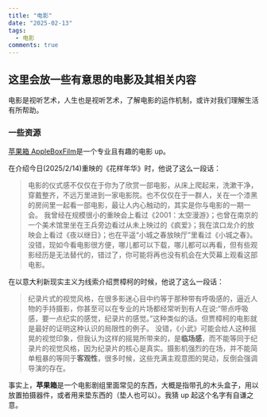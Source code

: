 ```yaml
---
title: "电影"
date: "2025-02-13"
tags:
  - 电影
comments: true
---
```

**这里会放一些有意思的电影及其相关内容**
---

电影是视听艺术，人生也是视听艺术，了解电影的运作机制，或许对我们理解生活有所帮助。


### 一些资源

[苹果箱 AppleBoxFilm](https://space.bilibili.com/23621427?spm_id_from=333.337.search-card.all.click)是一个专业且有趣的电影 up。

在介绍今日(2025/2/14)重映的《花样年华》时，他说了这么一段话：

> 电影的仪式感不仅仅在于你为了欣赏一部电影，从床上爬起来，洗漱干净，穿戴整齐，不远万里进到一家电影院。也不仅仅在于一群人，关在一个漆黑的房间里一起看一部电影，最让人内心触动的，其实是你与电影的一期一会。
> 我曾经在规模很小的重映会上看过《2001：太空漫游》；也曾在南京的一个美术馆里坐在王兵旁边看过从未上映过的《疯爱》；我在滨口龙介的放映会上看过《夜以继日》；也在平遥“小城之春放映厅”里看过《小城之春》。
> 没错，现如今看电影很方便，哪儿都可以下载，哪儿都可以再看，但有些观影经历是无法替代的，错过了，你可能将再也没有机会在大荧幕上观看这部电影。

在以意大利新现实主义为线索介绍贾樟柯的时候，他说了这么一段话：

> 纪录片式的视觉风格，在很多影迷心目中约等于那种带有呼吸感的，逼近人物的手持摄影，你甚至可以在专业的片场都经常听到有人在说:“带点呼吸感，要一点纪实的感觉，纪录片的感觉。”这种类似的话。但贾樟柯的电影就是最好的证明这种认识的局限性的例子。
> 没错，《小武》可能会给人这种摇晃的视觉印象，但我认为这样的摇晃所带来的，是**临场感**，而不能等同于纪录片的视觉风格，因为纪录片的核心是真实。摄影机强烈的在场，并不能简单粗暴的等同于**客观性**，很多时候，这些充满主观意图的晃动，反倒会强调导演的存在。

事实上，**苹果箱**是一个电影剧组里面常见的东西，大概是指带孔的木头盒子，用以放置拍摄器件，或者用来垫东西的（垫人也可以）。我猜 up 起这个名字有自谦之意。
